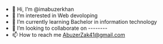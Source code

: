 - 👋 Hi, I’m @imabuzerkhan
- 👀 I’m interested in Web devoloping
- 🌱 I’m currently learning Bachelor in information technology
- 💞️ I’m looking to collaborate on --------
- 📫 How to reach me AbuzerZak41@gmail.com

<!---
imabuzerkhan/imabuzerkhan is a ✨ special ✨ repository because its `README.md` (this file) appears on your GitHub profile.
You can click the Preview link to take a look at your changes.
--->
